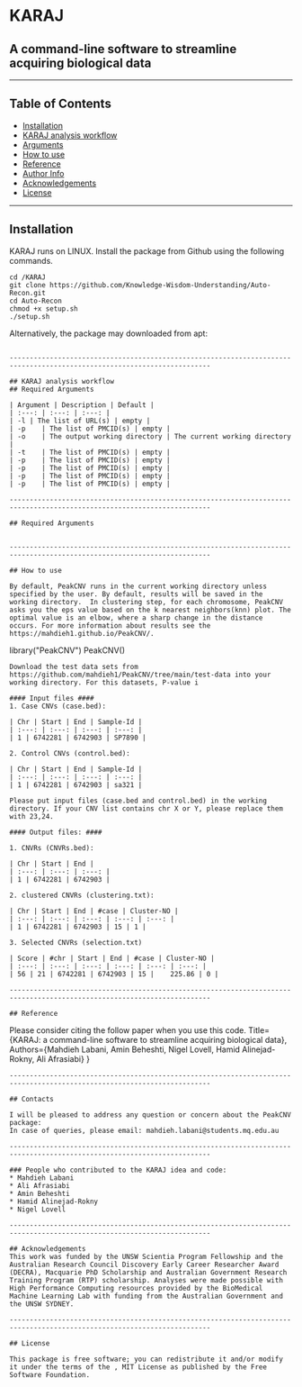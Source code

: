 KARAJ
==================================

## A command-line software to streamline acquiring biological data



------------------------------------------------------------------------------------------------------------------------

## Table of Contents

- [Installation](#installation)
- [KARAJ analysis workflow](#KARAJ-analysis-workflow)
- [Arguments](#arguments)
- [How to use](#how-to-use)
- [Reference](#reference)
- [Author Info](#author-info)
- [Acknowledgements](#Acknowledgements)
- [License](#license)

------------------------------------------------------------------------------------------------------------------------

## Installation

KARAJ runs on LINUX. Install the package from Github using the following commands.

```
cd /KARAJ
git clone https://github.com/Knowledge-Wisdom-Understanding/Auto-Recon.git
cd Auto-Recon
chmod +x setup.sh
./setup.sh
```
Alternatively, the package may downloaded from apt:
```

------------------------------------------------------------------------------------------------------------------------

## KARAJ analysis workflow
## Required Arguments

| Argument | Description | Default |
| :---: | :---: | :---: | 
| -l | The list of URL(s) | empty |
| -p	| The list of PMCID(s) | empty | 
| -o	| The output working directory | The current working directory | 
| -t	| The list of PMCID(s) | empty | 
| -p	| The list of PMCID(s) | empty | 
| -p	| The list of PMCID(s) | empty | 
| -p	| The list of PMCID(s) | empty | 
| -p	| The list of PMCID(s) | empty | 

------------------------------------------------------------------------------------------------------------------------

## Required Arguments


------------------------------------------------------------------------------------------------------------------------

## How to use

By default, PeakCNV runs in the current working directory unless specified by the user. By default, results will be saved in the working directory.  In clustering step, for each chromosome, PeakCNV asks you the eps value based on the k nearest neighbors(knn) plot. The optimal value is an elbow, where a sharp change in the distance occurs. For more information about results see the https://mahdieh1.github.io/PeakCNV/.
```
library("PeakCNV")
PeakCNV()
```
Download the test data sets from https://github.com/mahdieh1/PeakCNV/tree/main/test-data into your working directory. For this datasets, P-value i

#### Input files ####
1. Case CNVs (case.bed):

| Chr | Start | End | Sample-Id |
| :---: | :---: | :---: | :---: |
| 1 | 6742281 | 6742903 | SP7890 |

2. Control CNVs (control.bed):

| Chr | Start | End | Sample-Id |
| :---: | :---: | :---: | :---: |
| 1 | 6742281 | 6742903 | sa321 |

Please put input files (case.bed and control.bed) in the working directory. If your CNV list contains chr X or Y, please replace them with 23,24.

#### Output files: ####

1. CNVRs (CNVRs.bed):

| Chr | Start | End | 
| :---: | :---: | :---: |
| 1 | 6742281 | 6742903 | 

2. clustered CNVRs (clustering.txt):

| Chr | Start | End | #case | Cluster-NO |
| :---: | :---: | :---: | :---: | :---: |  
| 1 | 6742281 | 6742903 | 15 | 1 |

3. Selected CNVRs (selection.txt)

| Score | #chr | Start | End | #case | Cluster-NO | 
| :---: | :---: | :---: | :---: | :---: | :---: | 
| 56 | 21 | 6742281 | 6742903 | 15 |	225.86 | 0 |

------------------------------------------------------------------------------------------------------------------------

## Reference
```
Please consider citing the follow paper when you use this code.
  Title={KARAJ: a command-line software to streamline acquiring biological data},
  Authors={Mahdieh Labani, Amin Beheshti, Nigel Lovell, Hamid Alinejad-Rokny, Ali Afrasiabi}
}
```
------------------------------------------------------------------------------------------------------------------------

## Contacts

I will be pleased to address any question or concern about the PeakCNV package:
In case of queries, please email: mahdieh.labani@students.mq.edu.au

------------------------------------------------------------------------------------------------------------------------

### People who contributed to the KARAJ idea and code:
* Mahdieh Labani 
* Ali Afrasiabi
* Amin Beheshti
* Hamid Alinejad-Rokny
* Nigel Lovell

------------------------------------------------------------------------------------------------------------------------

## Acknowledgements
This work was funded by the UNSW Scientia Program Fellowship and the Australian Research Council Discovery Early Career Researcher Award (DECRA), Macquarie PhD Scholarship and Australian Government Research Training Program (RTP) scholarship. Analyses were made possible with High Performance Computing resources provided by the BioMedical Machine Learning Lab with funding from the Australian Government and the UNSW SYDNEY.

------------------------------------------------------------------------------------------------------------------------

## License

This package is free software; you can redistribute it and/or modify it under the terms of the , MIT License as published by the Free Software Foundation.


